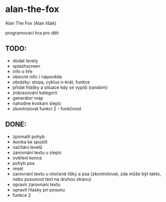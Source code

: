 # alan-the-fox
Alan The Fox (Alan lišák)

programovací hra pro děti

TODO:
-----

- dodat levely
- splashscreen
- info o hře
- obecné info / nápověda
- obrázky: stopa, cyklus n-krát, funkce
- přidat hlášky a situace kdy se vypíší (random)
- zobrazování kategorií
- generátor map
- nahodne kvokani slepic
- zkontrolovat funkci 2 - funkčnost


DONE:
-----
- zpomalit pohyb
- ikonka ke spustit
- načítání levelů
- zarovnání textu u slepic
- ověření konce
- pohyb psa
- reset
- zarovnání textu u otočené lišky a psa (zkontrolovat, zda může být takto, nebo posunout text na druhou stranu)
- opravir zarovnani textu
- opravit hlasky pri posunu
- funkce 2
